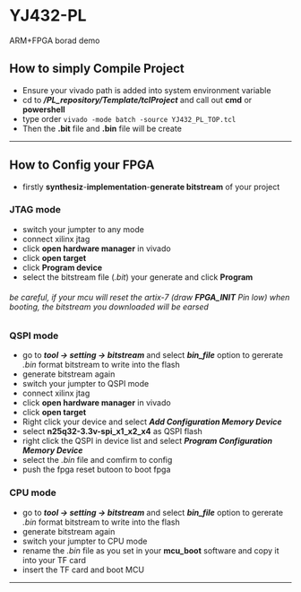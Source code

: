 # YJ432-PL
ARM+FPGA borad demo

## How to simply Compile Project

* Ensure your vivado path is added into system environment variable
* cd to ***/PL_repository/Template/tclProject*** and call out **cmd** or **powershell**
* type order ``` vivado -mode batch -source YJ432_PL_TOP.tcl ```
* Then the **.bit** file and **.bin** file will be create


-------------------------------------

## How to Config your FPGA

* firstly **synthesiz**-**implementation**-**generate bitstream** of your project


### JTAG mode
* switch your jumpter to any mode
* connect xilinx jtag 
* click **open hardware manager** in vivado
* click **open target**
* click **Program device**
* select the bitstream file (*.bit*) your generate and click **Program**

###### be careful, if your mcu will reset the artix-7 (draw **FPGA_INIT** Pin low) when booting, the bitstream you downloaded will be earsed


### QSPI mode

* go to ***tool -> setting -> bitstream*** and select ***bin_file*** option to gererate *.bin* format bitstream to write into the flash
* generate bitstream again
* switch your jumpter to QSPI mode
* connect xilinx jtag 
* click **open hardware manager** in vivado
* click **open target**
* Right click your device and select ***Add Configuration Memory Device*** 
* select **n25q32-3.3v-spi_x1_x2_x4** as QSPI flash
* right click the QSPI in device list and select ***Program Configuration Memory Device***
* select the *.bin* file and comfirm to config
* push the fpga reset butoon to boot fpga


### CPU mode

* go to ***tool -> setting -> bitstream*** and select ***bin_file*** option to gererate *.bin* format bitstream to write into the flash
* generate bitstream again
* switch your jumpter to CPU mode
* rename the *.bin* file as you set in your **mcu_boot** software and copy it into your TF card
* insert the TF card and boot MCU

------------------------------------------



